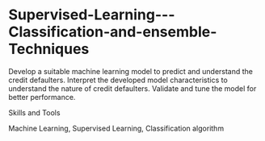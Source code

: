 # Supervised-Learning---Classification-and-ensemble-Techniques

Develop a suitable machine learning model to predict and understand the credit defaulters. Interpret the developed model characteristics to understand the nature of credit defaulters. Validate and tune the model for better performance.

Skills and Tools

Machine Learning, Supervised Learning, Classification algorithm
